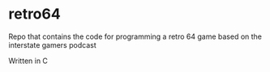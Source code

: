 # retro64
Repo that contains the code for programming a retro 64 game based on the interstate gamers podcast


Written in C
